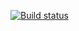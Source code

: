 [![Build status](https://ci.appveyor.com/api/projects/status/gu91sqs7dca3gqea?svg=true)](https://ci.appveyor.com/project/Oksana-Zett/callback)
